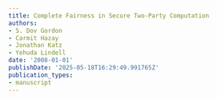```yaml
---
title: Complete Fairness in Secure Two-Party Computation
authors:
- S. Dov Gordon
- Carmit Hazay
- Jonathan Katz
- Yehuda Lindell
date: '2008-01-01'
publishDate: '2025-05-18T16:29:49.991765Z'
publication_types:
- manuscript
---
```


